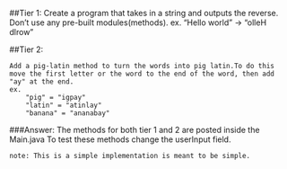 ##Tier 1:
    Create a program that takes in a string and outputs the reverse.
    Don’t use any pre-built modules(methods). ex. “Hello world” → “olleH dlrow”

##Tier 2:

    Add a pig-latin method to turn the words into pig latin.To do this move the first letter or the word to the end of the word, then add "ay" at the end.
    ex.
        "pig" = "igpay"
        "latin" = "atinlay"
        "banana" = "ananabay"


###Answer:
    The methods for both tier 1 and 2 are posted inside the Main.java
    To test these methods change the userInput field.

    note: This is a simple implementation is meant to be simple. 
